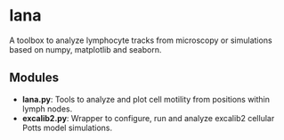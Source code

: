 lana
====

A toolbox to analyze lymphocyte tracks from microscopy or simulations based on numpy, matplotlib and seaborn.


Modules
-------
  * **lana.py**: Tools to analyze and plot cell motility from positions within lymph nodes.
  * **excalib2.py**: Wrapper to configure, run and analyze excalib2 cellular Potts model simulations. 
